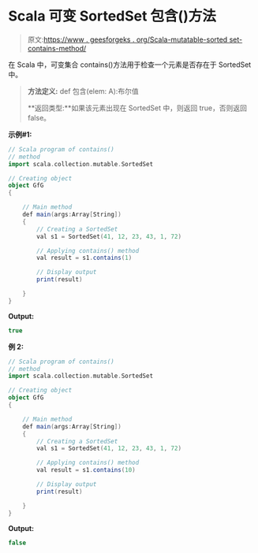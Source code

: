 # Scala 可变 SortedSet 包含()方法

> 原文:[https://www . geesforgeks . org/Scala-mutatable-sorted set-contains-method/](https://www.geeksforgeeks.org/scala-mutable-sortedset-contains-method/)

在 Scala 中，可变集合 contains()方法用于检查一个元素是否存在于 SortedSet 中。

> **方法定义:** def 包含(elem: A):布尔值
> 
> **返回类型:**如果该元素出现在 SortedSet 中，则返回 true，否则返回 false。

**示例#1:**

```scala
// Scala program of contains() 
// method 
import scala.collection.mutable.SortedSet 

// Creating object 
object GfG 
{ 

    // Main method 
    def main(args:Array[String]) 
    { 
        // Creating a SortedSet 
        val s1 = SortedSet(41, 12, 23, 43, 1, 72) 

        // Applying contains() method 
        val result = s1.contains(1)

        // Display output
        print(result)   

    } 
} 
```

**Output:**

```scala
true

```

**例 2:**

```scala
// Scala program of contains() 
// method 
import scala.collection.mutable.SortedSet 

// Creating object 
object GfG 
{ 

    // Main method 
    def main(args:Array[String]) 
    { 
        // Creating a SortedSet 
        val s1 = SortedSet(41, 12, 23, 43, 1, 72) 

        // Applying contains() method 
        val result = s1.contains(10)

        // Display output
        print(result)   

    } 
} 
```

**Output:**

```scala
false

```